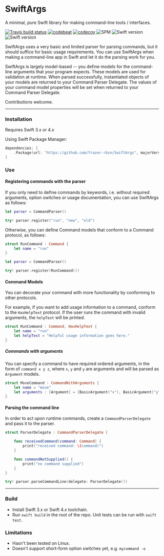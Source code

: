 # SwiftArgs

A minimal, pure Swift library for making command-line tools / interfaces.

[![Travis build status](https://travis-ci.org/frazer-rbsn/SwiftArgs.svg?branch=master)](https://travis-ci.org/frazer-rbsn/SwiftArgs)
[![codebeat](https://codebeat.co/badges/50ae3c45-d0f4-4a10-be51-0b33831d6ad0)](https://codebeat.co/projects/github-com-frazer-rbsn-swiftargs)
[![codecov](https://codecov.io/gh/frazer-rbsn/SwiftArgs/branch/master/graph/badge.svg)](https://codecov.io/gh/frazer-rbsn/SwiftArgs)
![SPM](https://img.shields.io/badge/Swift%20Package%20Manager-Compatible-brightgreen.svg)
![Swift version](https://img.shields.io/badge/Swift-3-orange.svg)
![Swift version](https://img.shields.io/badge/Swift-4-orange.svg)

SwiftArgs uses a very basic and limited parser for parsing commands, but it should suffice for basic usage requirements.
You can use SwiftArgs when making a command-line app in Swift and let it do the parsing work for you.

SwiftArgs is largely model-based -- you define models for the command-line arguments that your program expects. These models are used for validation at runtime. When parsed successfully, instantiated objects of your models are returned to your Command Parser Delegate.
The values of your command model properties will be set when returned to your Command Parser Delegate.

Contributions welcome.

---

### Installation

Requires Swift 3.x or 4.x

Using Swift Package Manager:

```swift
dependencies: [
    .Package(url: "https://github.com/frazer-rbsn/SwiftArgs", majorVersion: 1),
]
```


### Use


#### Registering commands with the parser

If you only need to define commands by keywords, i.e. without required arguments, option switches
or usage documentation, you can use SwiftArgs as follows:

```swift
let parser = CommandParser()

try! parser.register("run", "new", "old")
```

Otherwise, you can define Command models that conform to a Command protocol, as follows:

```swift
struct RunCommand : Command {
    let name = "run"
}

let parser = CommandParser()

try! parser.register(RunCommand())
```


#### Command Models

You can decorate your command with more functionality by conforming to other protocols.

For example, if you want to add usage information to a command, conform to the `HasHelpText` protocol.
If the user runs the command with invalid arguments, the `helpText` will be printed.

```swift
struct RunCommand : Command, HasHelpText {
    let name = "run"
    let helpText = "Helpful usage information goes here."
}
```

##### Commands with arguments

You can specify a command to have required ordered arguments, in the form of `command x y z`,
where `x`, `y` and `y` are arguments and will be parsed as `Argument` models.


```swift
struct MoveCommand : CommandWithArguments {
    let name = "move"
    let arguments : [Argument] = [BasicArgument("x"), BasicArgument("y")]
}
```

#### Parsing the command line

In order to act upon runtime commands, create a `CommandParserDelegate` and pass it to the parser.

```swift
struct ParserDelegate : CommandParserDelegate {

    func receivedCommand(command: Command) {
        print("received command: \(command)")
    }

    func commandNotSupplied() {
        print("no command supplied")
    }
}

try! parser.parseCommandLine(delegate: ParserDelegate())
```

---

### Build
 * Install Swift 3.x or Swift 4.x toolchain.
 * Run `swift build` in the root of the repo. Unit tests can be run with `swift test`.


### Limitations

* Hasn't been tested on Linux.
* Doesn't support short-form option switches yet, e.g. `mycommand -o`
